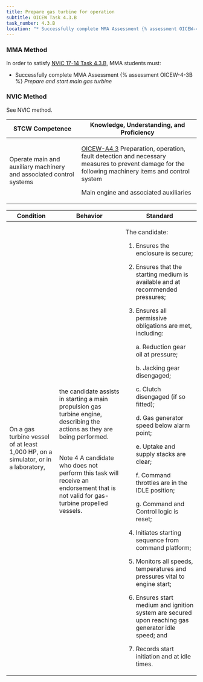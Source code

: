 ```yaml
---
title: Prepare gas turbine for operation
subtitle: OICEW Task 4.3.B 
task_number: 4.3.B
location: "* Successfully complete MMA Assessment {% assessment OICEW-4-3B %} *Prepare and start main gas turbine*" 
---
```



### MMA Method

In order to satisfy  [NVIC 17-14  Task  4.3.B]({{site.baseurl}}/assets/images/nvic-17-14.pdf), MMA students must:

* Successfully complete MMA Assessment {% assessment OICEW-4-3B %} *Prepare and start main gas turbine*


### NVIC Method

<a onclick="togglevisibility('nvic_methods')" >See NVIC method.</a>

<div id='nvic_methods' class='hide'>

<table>
<thead>
<tr>
<th class='forty'> STCW Competence </th>
<th class='sixty'> Knowledge, Understanding, and Proficiency </th>
</tr>
</thead>




<tbody>
<tr><td markdown='1'>

Operate main and auxiliary machinery and associated control systems

</td><td markdown='1'>

[OICEW-A4.3](../../tables/31.html#OICEW-A4.3) Preparation, operation, fault detection and necessary measures to prevent damage for the following machinery items and control system 

Main engine and associated auxiliaries

</td></tr>


</tbody>
</table>


<table>
<thead>
<tr><th class='twenty'>  Condition </th><th class='twenty'> Behavior </th><th  class='sixty'>Standard </th></tr>
</thead>
<tbody >



<tr><td markdown='1'>

On a gas turbine vessel of at least 1,000 HP, on a simulator, or in a laboratory,

</td><td markdown='1'>

the candidate assists in starting a main propulsion gas turbine engine, describing the actions as they are being performed.

<br>

<div class="tooltip">Note 4
<span class="tooltiptext">
A candidate who does not perform this task will receive an endorsement that is not valid for gas-turbine propelled vessels.
</span>
</div>


</td><td markdown='1'>

The candidate:

1. Ensures the enclosure is secure;

2. Ensures that the starting medium is available and at recommended pressures;

3. Ensures all permissive obligations are met, including:

     a. Reduction gear oil at pressure;

     b. Jacking gear disengaged;

     c. Clutch disengaged (if so fitted);

     d. Gas generator speed below alarm point;

     e. Uptake and supply stacks are clear;

     f. Command throttles are in the IDLE position;

     g. Command and Control logic is reset;

4. Initiates starting sequence from command platform;

5. Monitors all speeds, temperatures and pressures vital to engine start;

6. Ensures start medium and ignition system are secured upon reaching gas generator idle speed; and

7. Records start initiation and at idle times.

</td></tr>
</tbody>
</table>
</div>
